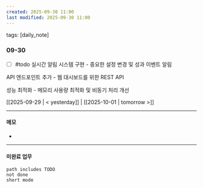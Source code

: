 ```yaml
---
created: 2025-09-30 11:00
last modified: 2025-09-30 11:00
---
```

tags: [daily_note]

### 09-30
- [ ] #todo 실시간 알림 시스템 구현 - 중요한 설정 변경 및 성과 이벤트 알림

API 엔드포인트 추가 - 웹 대시보드를 위한 REST API

성능 최적화 - 메모리 사용량 최적화 및 비동기 처리 개선

[[2025-09-29 | < yesterday]] | [[2025-10-01 | tomorrow >]]

---
#### 메모
-  

---

#### 미완료 업무
```tasks
path includes TODO
not done
short mode
```
